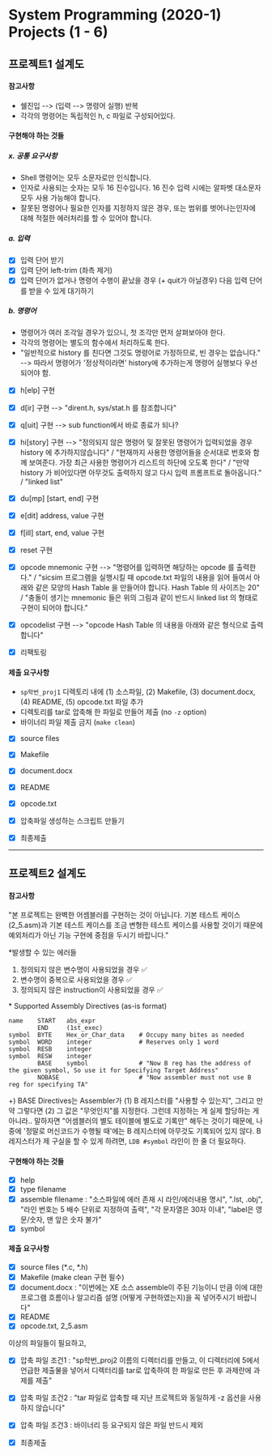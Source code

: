 # System Programming (2020-1) Projects (1 - 6)

## 프로젝트1 설계도

#### 참고사항

- 쉘진입 --> (입력 --> 명령어 실행) 반복
- 각각의 명령어는 독립적인 h, c 파일로 구성되어있다.

#### 구현해야 하는 것들

##### x. 공통 요구사항

- Shell 명령어는 모두 소문자로만 인식합니다.
- 인자로 사용되는 숫자는 모두 16 진수입니다. 16 진수 입력 시에는 알파벳 대소문자 모두 사용 가능해야 합니다.
- 잘못된 명령어나 필요한 인자를 지정하지 않은 경우, 또는 범위를 벗어나는인자에 대해 적절한 에러처리를 할 수 있어야 합니다.

##### a. 입력

- [x] 입력 단어 받기
- [x] 입력 단어 left-trim (좌측 제거)
- [x] 입력 단어가 없거나 명령어 수행이 끝났을 경우 (+ quit가 아닐경우) 다음 입력 단어를 받을 수 있게 대기하기

##### b. 명령어

- 명령어가 여러 조각일 경우가 있으니, 첫 조각만 먼저 살펴보아야 한다.
- 각각의 명령어는 별도의 함수에서 처리하도록 한다.
- "일반적으로 history 를 친다면 그것도 명령어로 가정하므로, 빈 경우는 없습니다." --> 따라서 명령어가 '정상적이라면' history에 추가하는게 명령어 실행보다 우선되어야 함.

- [x] h\[elp\] 구현
- [x] d\[ir\] 구현 --> "dirent.h, sys/stat.h 를 참조합니다"
- [x] q\[uit\] 구현 --> sub function에서 바로 종료가 되나?
- [x] hi\[story\] 구현 --> "정의되지 않은 명령어 및 잘못된 명령어가 입력되었을 경우 history 에 추가하지않습니다" / "현재까지 사용한 명령어들을 순서대로 번호와 함께 보여준다. 가장 최근 사용한 명령어가 리스트의 하단에 오도록 한다" / "만약 history 가 비어있다면 아무것도 출력하지 않고 다시 입력 프롬프트로 돌아옵니다." / "linked list"
- [x] du\[mp\] [start, end] 구현
- [x] e\[dit\] address, value 구현
- [x] f\[ill\] start, end, value 구현
- [x] reset 구현
- [x] opcode mnemonic 구현 --> "명령어를 입력하면 해당하는 opcode 를 출력한다." / "sicsim 프로그램을 실행시킬 때 opcode.txt 파일의 내용을 읽어 들여서 아래와 같은 모양의 Hash Table 을 만들어야 합니다. Hash Table 의 사이즈는 20" / "충돌이 생기는 mnemonic 들은 위의 그림과 같이 반드시 linked list 의 형태로 구현이 되어야 합니다."
- [x] opcodelist 구현 --> "opcode Hash Table 의 내용을 아래와 같은 형식으로 출력합니다"

- [x] 리팩토링

#### 제출 요구사항

- `sp학번_proj1` 디렉토리 내에 (1) 소스파일, (2) Makefile, (3) document.docx, (4) README, (5) opcode.txt 파일 추가
- 디렉토리를 tar로 압축해 한 파일로 만들어 제출 (no `-z` option)
- 바이너리 파일 제출 금지 (`make clean`)

- [x] source files
- [x] Makefile
- [x] document.docx
- [x] README
- [x] opcode.txt
- [x] 압축파일 생성하는 스크립트 만들기

- [x] 최종제출

---

## 프로젝트2 설계도

#### 참고사항

"본 프로젝트는 완벽한 어셈블러를 구현하는 것이 아닙니다. 기본 테스트 케이스(2_5.asm)과 기본 테스트 케이스를 조금 변형한 테스트 케이스를 사용할 것이기 때문에 예외처리가 아닌 기능 구현에 중점을 두시기 바랍니다."

\*발생할 수 있는 에러들

1. 정의되지 않은 변수명이 사용되었을 경우 ✅
2. 변수명이 중복으로 사용되었을 경우 ✅
3. 정의되지 않은 instruction이 사용되었을 경우 ✅

\* Supported Assembly Directives (as-is format)
```text
name    START   abs_expr
        END     (1st_exec)
symbol  BYTE    Hex_or_Char_data    # Occupy many bites as needed
symbol  WORD    integer             # Reserves only 1 word
symbol  RESB    integer
symbol  RESW    integer
        BASE    symbol              # "Now B reg has the address of the given symbol, So use it for Specifying Target Address"
        NOBASE                      # "Now assembler must not use B reg for specifying TA"
```

+) BASE Directives는 Assembler가 (1) B 레지스터를 "사용할 수 있는지", 그리고 만약 그렇다면 (2) 그 값은 "무엇인지"를 지정한다. 그런데 지정하는 게 실제 할당하는 게 아니라.. 말하자면 "어셈블러의 별도 테이블에 별도로 기록만" 해두는 것이기 때문에, 나중에 '정말로 머신코드가 수행될 때'에는 B 레지스터에 아무것도 기록되어 있지 않다. B 레지스터가 제 구실을 할 수 있게 하려면, `LDB #symbol` 라인이 한 줄 더 필요하다. 

#### 구현해야 하는 것들

- [x] help
- [x] type filename
- [x] assemble filename : "소스파일에 에러 존재 시 라인/에러내용 명시", ".lst, .obj", "라인 번호는 5 배수 단위로 지정하여 출력", "각 문자열은 30자 이내", "label은 영문/숫자, 맨 앞은 숫자 불가"
- [x] symbol

#### 제출 요구사항

- [x] source files (*.c, *.h)
- [x] Makefile (make clean 구현 필수)
- [x] document.docx : "이번에는 XE 소스 assemble이 주된 기능이니 만큼 이에 대한 프로그램 흐름이나 알고리즘 설명 (어떻게 구현하였는지)을 꼭 넣어주시기 바랍니다"
- [x] README
- [x] opcode.txt, 2_5.asm

이상의 파일들이 필요하고,

- [x] 압축 파일 조건1 : "sp학번_proj2 이름의 디렉터리를 만들고, 이 디렉터리에 5에서 언급한 제출물을 넣어서 디렉터리를 tar로 압축하여 한 파일로 만든 후 과제란에 과제를 제출"
- [x] 압축 파일 조건2 : "tar 파일로 압축할 때 지난 프로젝트와 동일하게 -z 옵션을 사용하지 않습니다"
- [x] 압축 파일 조건3 : 바이너리 등 요구되지 않은 파일 반드시 제외

- [x] 최종제출

